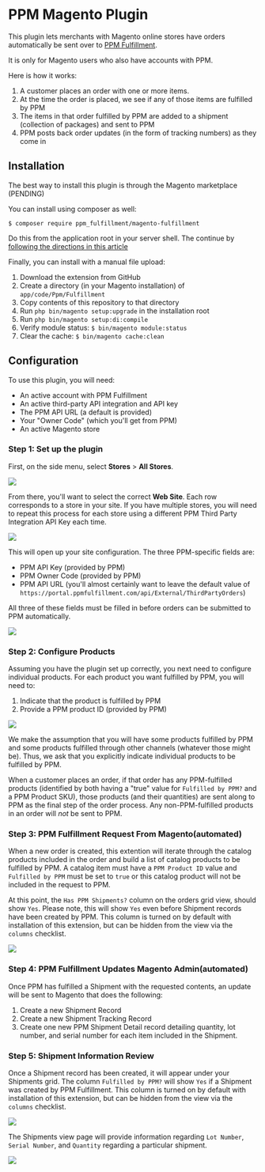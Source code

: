# PPM Magento Plugin

This plugin lets merchants with Magento online stores have orders automatically
be sent over to [PPM Fulfillment](http://home.ppmfulfillment.com/).

It is only for Magento users who also have accounts with PPM.

Here is how it works:

1. A customer places an order with one or more items.
2. At the time the order is placed, we see if any of those items are fulfilled
   by PPM
3. The items in that order fulfilled by PPM are added to a shipment (collection
   of packages) and sent to PPM
4. PPM posts back order updates (in the form of tracking numbers) as they come
   in

## Installation

The best way to install this plugin is through the Magento marketplace (PENDING)

You can install using composer as well:

```
$ composer require ppm_fulfillment/magento-fulfillment
```

Do this from the application root in your server shell. The continue by
[following the directions in this
article](https://devdocs.magento.com/extensions/install/)

Finally, you can install with a manual file upload:

1. Download the extension from GitHub
2. Create a directory (in your Magento installation) of `app/code/Ppm/Fulfillment`
3. Copy contents of this repository to that directory
4. Run `php bin/magento setup:upgrade` in the installation root
5. Run `php bin/magento setup:di:compile`
6. Verify module status: `$ bin/magento module:status`
7. Clear the cache: `$ bin/magento cache:clean`

## Configuration

To use this plugin, you will need:

+ An active account with PPM Fulfillment
+ An active third-party API integration and API key
+ The PPM API URL (a default is provided)
+ Your "Owner Code" (which you'll get from PPM)
+ An active Magento store

### Step 1: Set up the plugin

First, on the side menu, select **Stores** > **All Stores**.

![](readme-assets/01-stores-menu.png)

From there, you'll want to select the correct **Web Site**. Each row corresponds
to a store in your site. If you have multiple stores, you will need to repeat
this process for each store using a different PPM Third Party Integration API
Key each time.

![](readme-assets/02-stores-view.png)

This will open up your site configuration. The three PPM-specific fields are:

+ PPM API Key (provided by PPM)
+ PPM Owner Code (provided by PPM)
+ PPM API URL (you'll almost certainly want to leave the default value of
  `https://portal.ppmfulfillment.com/api/External/ThirdPartyOrders`)

All three of these fields must be filled in before orders can be submitted to
PPM automatically.

![](readme-assets/03-store-config.png)

### Step 2: Configure Products

Assuming you have the plugin set up correctly, you next need to configure
individual products. For each product you want fulfilled by PPM, you will need
to:

1. Indicate that the product is fulfilled by PPM
2. Provide a PPM product ID (provided by PPM)

![](readme-assets/04-product-configuration.png)

We make the assumption that you will have some products fulfilled by PPM and
some products fulfilled through other channels (whatever those might be). Thus,
we ask that you explicitly indicate individual products to be fulfilled by PPM.

When a customer places an order, if that order has any PPM-fulfilled products
(identified by both having a "true" value for `Fulfilled by PPM?` and a PPM
Product SKU), those products (and their quantities) are sent along to PPM as the
final step of the order process. Any non-PPM-fulfilled products in an order will
*not* be sent to PPM.

### Step 3: PPM Fulfillment Request From Magento(automated)

When a new order is created, this extention will iterate through the catalog products included in the order and build a list of catalog products to be fulfilled by PPM. A catalog item must have a `PPM Product ID` value and `Fulfilled by PPM` must be set to `true` or this catalog product will not be included in the request to PPM.

At this point, the `Has PPM Shipments?` column on the orders grid view, should show `Yes`. Please note, this will show `Yes` even before Shipment records have been created by PPM.  This column is turned on by default with installation of this extension, but can be hidden from the view via the `columns` checklist.

![](readme-assets/05-orders-grid.png)

### Step 4: PPM Fulfillment Updates Magento Admin(automated)

Once PPM has fulfilled a Shipment with the requested contents, an update will be sent to Magento that does the following:

1. Create a new Shipment Record
2. Create a new Shipment Tracking Record
2. Create one new PPM Shipment Detail record detailing quantity, lot number, and serial number for each item included in the Shipment.

### Step 5: Shipment Information Review

Once a Shipment record has been created, it will appear under your Shipments grid. The column `Fulfilled by PPM?` will show `Yes` if a Shipment was created by PPM Fulfillment. This column is turned on by default with installation of this extension, but can be hidden from the view via the `columns` checklist.

![](readme-assets/06-shipments-grid.png)

The Shipments view page will provide information regarding `Lot Number`, `Serial Number`, and `Quantity` regarding a particular shipment.

![](readme-assets/07-shipments-view.png)
